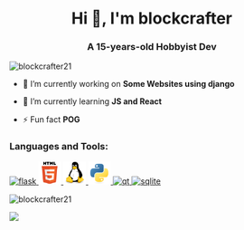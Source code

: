 <h1 align="center">Hi 👋, I'm blockcrafter</h1>
<h3 align="center">A 15-years-old Hobbyist Dev</h3>

<p align="left"> <img src="https://komarev.com/ghpvc/?username=blockcrafter21&label=Profile%20views&color=0e75b6&style=flat" alt="blockcrafter21" /> </p>

- 🔭 I’m currently working on **Some Websites using django**

- 🌱 I’m currently learning **JS and React**

- ⚡ Fun fact **POG**


<h3 align="left">Languages and Tools:</h3>
<p align="left"> <a href="https://flask.palletsprojects.com/" target="_blank"> <img src="https://www.vectorlogo.zone/logos/pocoo_flask/pocoo_flask-icon.svg" alt="flask" width="40" height="40"/> </a> <a href="https://www.w3.org/html/" target="_blank"> <img src="https://raw.githubusercontent.com/devicons/devicon/master/icons/html5/html5-original-wordmark.svg" alt="html5" width="40" height="40"/> </a> <a href="https://www.linux.org/" target="_blank"> <img src="https://raw.githubusercontent.com/devicons/devicon/master/icons/linux/linux-original.svg" alt="linux" width="40" height="40"/> </a> <a href="https://www.python.org" target="_blank"> <img src="https://raw.githubusercontent.com/devicons/devicon/master/icons/python/python-original.svg" alt="python" width="40" height="40"/> </a> <a href="https://www.qt.io/" target="_blank"> <img src="https://upload.wikimedia.org/wikipedia/commons/0/0b/Qt_logo_2016.svg" alt="qt" width="40" height="40"/> </a> <a href="https://www.sqlite.org/" target="_blank"> <img src="https://www.vectorlogo.zone/logos/sqlite/sqlite-icon.svg" alt="sqlite" width="40" height="40"/> </a> </p>

<p><img align="center" src="https://github-readme-stats.vercel.app/api/top-langs?username=blockcrafter21&show_icons=true&locale=en&layout=compact" alt="blockcrafter21" /></p>

<img height="180em" src="https://github-readme-stats.vercel.app/api?username=blockcrafter21&show_icons=true&hide_border=true&&count_private=true&include_all_commits=true" />
